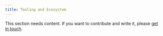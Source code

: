 ```yaml
---
title: Tooling and Ecosystem
---
```


This section needs content. If you want to contribute and write it, please [get in touch](mailto:nikolas@graph.cool).
